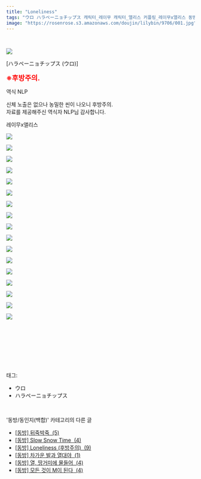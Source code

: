 ```yaml
---
title: "Loneliness"
tags: "ウロ ハラペーニョチップス 캐릭터_레이무 캐릭터_앨리스 커플링_레이무x앨리스 동방／동인지(백합)"
image: "https://rosenrose.s3.amazonaws.com/doujin/lilybin/9706/001.jpg"
---
```

<div class="article">
<div itemprop="articleBody">
<div style="text-align: left;"><br/><p style="text-align: left;"><span class="imageblock" style="display:inline-block;width:850px;;height:auto;max-width:100%"><img src="{{ site.imgserver1 }}/lilybin/9706/001.jpg"/></span></p><p style="text-align: left;">[ハラペーニョチップス (ウロ)]</p><p style="text-align: left;"><b><span style="color: rgb(255, 0, 0); font-size: 14pt;">※후방주의. </span></b></p><p style="text-align: left;">역식 NLP</p><p style="text-align: left;">신체 노출은 없으나 농밀한 씬이 나오니 후방주의.<br/>자료를 제공해주신 역식자 NLP님 감사합니다.</p><p style="text-align: left;">레이무x앨리스</p><p style="text-align: left;"><span class="imageblock" style="display:inline-block;width:850px;;height:auto;max-width:100%"><img src="{{ site.imgserver1 }}/lilybin/9706/002.jpg"/></span></p><div style="color: rgb(0, 0, 0);"><p><span class="imageblock" style="display:inline-block;width:850px;;height:auto;max-width:100%"><img src="{{ site.imgserver1 }}/lilybin/9706/003.jpg"/></span></p><p><span class="imageblock" style="display:inline-block;width:850px;;height:auto;max-width:100%"><img src="{{ site.imgserver1 }}/lilybin/9706/004.jpg"/></span></p><p><span class="imageblock" style="display:inline-block;width:850px;;height:auto;max-width:100%"><img src="{{ site.imgserver1 }}/lilybin/9706/005.jpg"/></span></p><p><span class="imageblock" style="display:inline-block;width:850px;;height:auto;max-width:100%"><img src="{{ site.imgserver1 }}/lilybin/9706/006.jpg"/></span></p><p><span class="imageblock" style="display:inline-block;width:850px;;height:auto;max-width:100%"><img src="{{ site.imgserver1 }}/lilybin/9706/007.jpg"/></span></p><p><span class="imageblock" style="display:inline-block;width:850px;;height:auto;max-width:100%"><img src="{{ site.imgserver1 }}/lilybin/9706/008.jpg"/></span></p><p><span class="imageblock" style="display:inline-block;width:850px;;height:auto;max-width:100%"><img src="{{ site.imgserver1 }}/lilybin/9706/009.jpg"/></span></p><p><span class="imageblock" style="display:inline-block;width:850px;;height:auto;max-width:100%"><img src="{{ site.imgserver1 }}/lilybin/9706/010.jpg"/></span></p><p><span class="imageblock" style="display:inline-block;width:850px;;height:auto;max-width:100%"><img src="{{ site.imgserver1 }}/lilybin/9706/011.jpg"/></span></p><p><span class="imageblock" style="display:inline-block;width:850px;;height:auto;max-width:100%"><img src="{{ site.imgserver1 }}/lilybin/9706/012.jpg"/></span></p><p><span class="imageblock" style="display:inline-block;width:850px;;height:auto;max-width:100%"><img src="{{ site.imgserver1 }}/lilybin/9706/013.jpg"/></span></p><p><span class="imageblock" style="display:inline-block;width:850px;;height:auto;max-width:100%"><img src="{{ site.imgserver1 }}/lilybin/9706/014.jpg"/></span></p><p><span class="imageblock" style="display:inline-block;width:850px;;height:auto;max-width:100%"><img src="{{ site.imgserver1 }}/lilybin/9706/015.jpg"/></span></p><p><span class="imageblock" style="display:inline-block;width:850px;;height:auto;max-width:100%"><img src="{{ site.imgserver1 }}/lilybin/9706/016.jpg"/></span></p><p><span class="imageblock" style="display:inline-block;width:850px;;height:auto;max-width:100%"><img src="{{ site.imgserver1 }}/lilybin/9706/017.jpg"/></span></p><p><span class="imageblock" style="display:inline-block;width:850px;;height:auto;max-width:100%"><img src="{{ site.imgserver1 }}/lilybin/9706/018.jpg"/></span></p><div><br/></div></div><p style="text-align: left;"><br/></p></div><p><br/></p>
</div></div><br/>
<div class="tagTrail">
<p>태그: </p>
<ul>
<li>ウロ</li>
<li>ハラペーニョチップス</li>
</ul>
</div><br/>
<div class="another">
<p>'동방/동인지(백합)' 카테고리의 다른 글</p>
<ul>
<li><a href="/lilybin_9726">
[동방] 뒤죽박죽  (5)
</a></li>
<li><a href="/lilybin_9737">
[동방] Slow Snow Time  (4)
</a></li>
<li><a href="/lilybin_9706">
[동방] Loneliness (후방주의)  (9)
</a></li>
<li><a href="/lilybin_9648">
[동방] 차가운 발과 열대야  (1)
</a></li>
<li><a href="/lilybin_9637">
[동방] 열, 땅거미에 물들어  (4)
</a></li>
<li><a href="/lilybin_9632">
[동방] 모든 것이 M이 된다  (4)
</a></li>
</ul>
</div><br/>
<br/>
<p id="refer"></p>
<br/>

